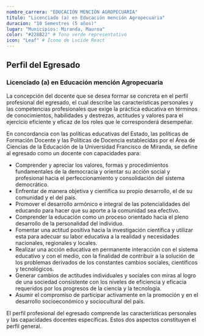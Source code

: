 ```yaml
---
nombre_carrera: "EDUCACIÓN MENCIÓN AGROPECUARIA"
titulo: "Licenciado (a) en Educación mención Agropecuaria"
duracion: "10 Semestres (5 años)"
lugar: "Municipios: Miranda, Mauroa"
color: "#228B22" # Tono verde representativo
icon: "Leaf" # Ícono de Lucide React
---
```


## Perfil del Egresado

### Licenciado (a) en Educación mención Agropecuaria
La concepción del docente que se desea formar se concreta en el perfil profesional del egresado, el cual describe las características personales y las competencias profesionales que exige la práctica educativa en términos de conocimientos, habilidades y destrezas, actitudes y valores para el ejercicio eficiente y eficaz de los roles que le corresponderá desempeñar.

En concordancia con las políticas educativas del Estado, las políticas de Formación Docente y las Políticas de Docencia establecidas por el Área de Ciencias de la Educación de la Universidad Francisco de Miranda, se define al egresado como un docente con capacidades para:

- Comprender y apreciar los valores, formas y procedimientos fundamentales de la democracia y orientar su acción social y profesional hacia el perfeccionamiento y consolidación del sistema democrático.
- Enfrentar de manera objetiva y científica su propio desarrollo, el de su comunidad y el del país.
- Promover el desarrollo armónico e integral de las potencialidades del educando para hacer que su aporte a la comunidad sea efectivo.
- Comprender la educación como un proceso orientado hacia el pleno desarrollo de la personalidad del individuo.
- Fomentar una actitud positiva hacia la investigación científica y utilizar esta para adecuar su labor educativa a la realidad y necesidades nacionales, regionales y locales.
- Realizar una acción educativa en permanente interacción con el sistema educativo y con el medio, con la finalidad de contribuir a la solución de los problemas derivados de los constantes cambios sociales, científicos y tecnológicos.
- Generar cambios de actitudes individuales y sociales con miras al logro de una sociedad consistente con los niveles de eficiencia y eficacia requeridos por los progresos de la ciencia y la tecnología.
- Asumir el compromiso de participar activamente en la promoción y en el desarrollo socioeconómico y sociocultural del país.

El perfil profesional del egresado comprende las características personales y las capacidades docentes específicas. Estos dos aspectos constituyen el perfil general.
